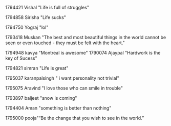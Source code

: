 1794421  Vishal "Life is full of struggles"

1794858 Sirisha "Life sucks"

1794750 Yograj "lol"

1793418 Muskan "The best and most beautiful things in the world cannot be seen or even touched - they must be felt with the heart."


1794948  kavya "Montreal is awesome"
1790074 Ajaypal "Hardwork is the key of Sucess"



1794821  simran "Life is great"



1795037 karanpalsingh " i want personality not trivial"



1795075 Aravind "I love those who can smile in trouble"


1793897  baljeet "snow is coming"






1794404 Aman "something is better than nothing"

1795000 pooja"“Be the change that you wish to see in the world.”
